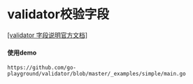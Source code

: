# validator校验字段

[[validator 字段说明官方文档]](https://github.com/go-playground/validator)

#### 使用demo
`https://github.com/go-playground/validator/blob/master/_examples/simple/main.go`
